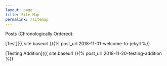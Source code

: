```yaml
---
layout: page
title: Site Map
permalink: /sitemap
---
```


Posts (Chronologically Ordered):

[Test]({{ site.baseurl }}{% post_url 2018-11-01-welcome-to-jekyll %})

[Testing Addition]({{ site.baseurl }}{% post_url 2018-11-20-testing-addition %})
